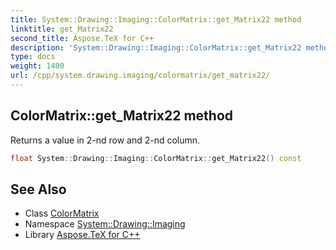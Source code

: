 ```yaml
---
title: System::Drawing::Imaging::ColorMatrix::get_Matrix22 method
linktitle: get_Matrix22
second_title: Aspose.TeX for C++
description: 'System::Drawing::Imaging::ColorMatrix::get_Matrix22 method. Returns a value in 2-nd row and 2-nd column in C++.'
type: docs
weight: 1400
url: /cpp/system.drawing.imaging/colormatrix/get_matrix22/
---
```

## ColorMatrix::get_Matrix22 method


Returns a value in 2-nd row and 2-nd column.

```cpp
float System::Drawing::Imaging::ColorMatrix::get_Matrix22() const
```

## See Also

* Class [ColorMatrix](../)
* Namespace [System::Drawing::Imaging](../../)
* Library [Aspose.TeX for C++](../../../)
